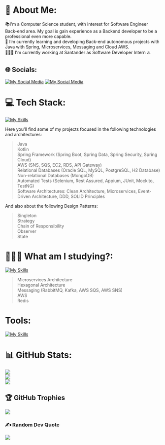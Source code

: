 

# 💫 About Me:
📚I'm a Computer Science student, with interest for Software Engineer Back-end area. My goal is gain experience as a Backend developer to be a professional even more capable.<br>🌱 I’m currently learning and developing Back-end autonomous projects with Java with Spring, Microservices, Messaging and Cloud AWS.<br> 🧑🏾‍💻 I'm currently working at Santander as Software Developer Intern ♨️


## 🌐 Socials:
[![My Social Media](https://skillicons.dev/icons?i=instagram)](https://instagram.com/gb_alves6) [![My Social Media](https://skillicons.dev/icons?i=linkedin)](https://www.linkedin.com/in/gabriel-henrique-alves-dev/) 


# 💻 Tech Stack:
[![My Skills](https://skillicons.dev/icons?i=java,kotlin,spring,rabbitmq,kafka,aws,docker,postgres,mysql,mongodb)](https://skillicons.dev)

Here you'll find some of my projects focused in the following technologies and architectures:
> Java <br>
> Kotlin <br>
> Spring Framework (Spring Boot, Spring Data, Spring Security, Spring Cloud) <br>
> AWS (SNS, SQS, EC2, RDS, API Gateway) <br>
> Relational Databases (Oracle SQL, MySQL, PostgreSQL, H2 Database) <br>
> Non-relational Databases (MongoDB) <br>
> Automated Tests (Selenium, Rest Assured, Appium, JUnit, Mockito, TestNG) <br>
> Software Architectures: Clean Architecture, Microservices, Event-Driven Architecture, DDD, SOLID Principles

And also about the following Design Patterns:
> Singleton <br>
> Strategy <br>
> Chain of Responsibility <br>
> Observer <br>
> State

# 🧑🏾‍💻 What am I studying?:
[![My Skills](https://skillicons.dev/icons?i=aws,redis)](https://skillicons.dev)
> Microservices Architecture <br>
> Hexagonal Architecture <br>
> Messaging (RabbitMQ, Kafka, AWS SQS, AWS SNS) <br>
> AWS <br>
> Redis

# Tools:
[![My Skills](https://skillicons.dev/icons?i=idea,vscode,postman,gitlab,github,git)](https://skillicons.dev)

# 📊 GitHub Stats:
![](https://github-readme-stats.vercel.app/api?username=gb-alves03&theme=tokyonight&hide_border=false&include_all_commits=true&count_private=true)<br/>
![](https://github-readme-streak-stats.herokuapp.com/?user=gb-alves03&theme=tokyonight&hide_border=false)<br/>
![](https://github-readme-stats.vercel.app/api/top-langs/?username=gb-alves03&theme=tokyonight&hide_border=false&include_all_commits=true&count_private=true&layout=compact)<br>



## 🏆 GitHub Trophies
![](https://github-profile-trophy.vercel.app/?username=gb-alves03&theme=radical&no-frame=false&no-bg=false&margin-w=4)

### ✍️ Random Dev Quote
![](https://quotes-github-readme.vercel.app/api?type=horizontal&theme=radical)
